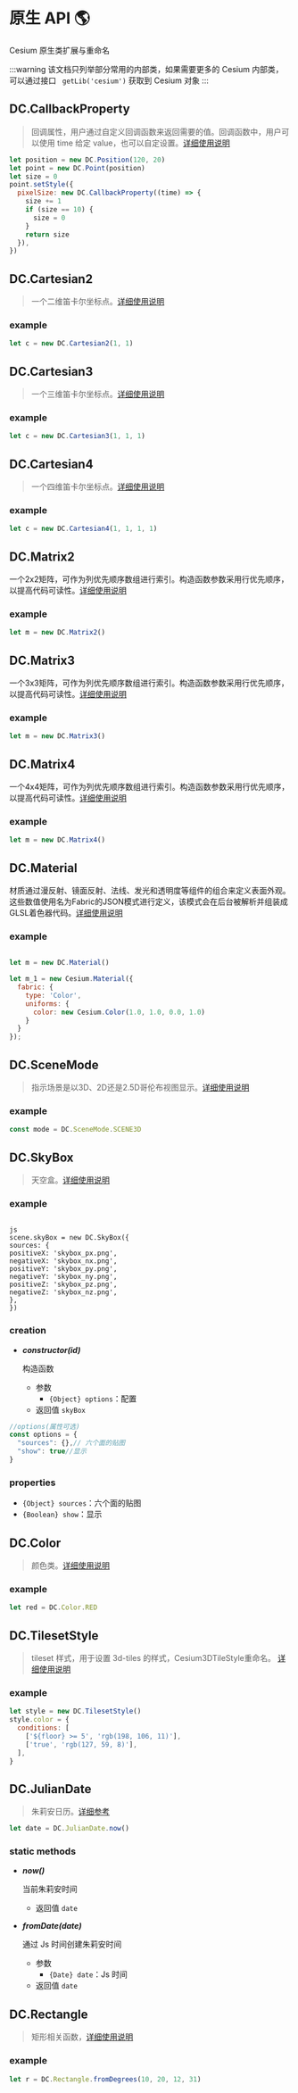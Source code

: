 # 原生 API 🌎

Cesium 原生类扩展与重命名

:::warning
该文档只列举部分常用的内部类，如果需要更多的 Cesium 内部类，可以通过接口 ` getLib('cesium')` 获取到 Cesium
对象
:::

## DC.CallbackProperty

> 回调属性，用户通过自定义回调函数来返回需要的值。回调函数中，用户可以使用 time 给定
> value，也可以自定设置。[详细使用说明](http://resource.dvgis.cn/cesium-docs/CallbackProperty.html)

```js
let position = new DC.Position(120, 20)
let point = new DC.Point(position)
let size = 0
point.setStyle({
  pixelSize: new DC.CallbackProperty((time) => {
    size += 1
    if (size == 10) {
      size = 0
    }
    return size
  }),
})
```

## DC.Cartesian2

> 一个二维笛卡尔坐标点。[详细使用说明](http://resource.dvgis.cn/cesium-docs/Cartesian2.html)

### example

```js
let c = new DC.Cartesian2(1, 1)
```

## DC.Cartesian3

> 一个三维笛卡尔坐标点。[详细使用说明](http://resource.dvgis.cn/cesium-docs/Cartesian3.html)

### example

```js
let c = new DC.Cartesian3(1, 1, 1)
```

## DC.Cartesian4

> 一个四维笛卡尔坐标点。[详细使用说明](http://resource.dvgis.cn/cesium-docs/Cartesian4.html)

### example

```js
let c = new DC.Cartesian4(1, 1, 1, 1)
```

## DC.Matrix2

>
一个2x2矩阵，可作为列优先顺序数组进行索引。构造函数参数采用行优先顺序，以提高代码可读性。[详细使用说明](http://resource.dvgis.cn/cesium-docs/Matrix2.html)

### example

```js
let m = new DC.Matrix2()
```

## DC.Matrix3

>
一个3x3矩阵，可作为列优先顺序数组进行索引。构造函数参数采用行优先顺序，以提高代码可读性。[详细使用说明](http://resource.dvgis.cn/cesium-docs/Matrix3.html)

### example

```js
let m = new DC.Matrix3()
```

## DC.Matrix4

>
一个4x4矩阵，可作为列优先顺序数组进行索引。构造函数参数采用行优先顺序，以提高代码可读性。[详细使用说明](http://resource.dvgis.cn/cesium-docs/Matrix4.html)

### example

```js
let m = new DC.Matrix4()
```

## DC.Material

>
材质通过漫反射、镜面反射、法线、发光和透明度等组件的组合来定义表面外观。这些数值使用名为Fabric的JSON模式进行定义，该模式会在后台被解析并组装成GLSL着色器代码。[详细使用说明](http://resource.dvgis.cn/cesium-docs/Material.html)

### example

```js

let m = new DC.Material()

let m_1 = new Cesium.Material({
  fabric: {
    type: 'Color',
    uniforms: {
      color: new Cesium.Color(1.0, 1.0, 0.0, 1.0)
    }
  }
});
```

## DC.SceneMode

> 指示场景是以3D、2D还是2.5D哥伦布视图显示。[详细使用说明](http://resource.dvgis.cn/cesium-docs/global.html#SceneMode)

### example

```js
const mode = DC.SceneMode.SCENE3D
```

## DC.SkyBox

> 天空盒。[详细使用说明](http://resource.dvgis.cn/cesium-docs/SkyBox.html)

### example

```

js
scene.skyBox = new DC.SkyBox({
sources: {
positiveX: 'skybox_px.png',
negativeX: 'skybox_nx.png',
positiveY: 'skybox_py.png',
negativeY: 'skybox_ny.png',
positiveZ: 'skybox_pz.png',
negativeZ: 'skybox_nz.png',
},
})

```

### creation

- **_constructor(id)_**

  构造函数

  - 参数
    - `{Object} options`：配置
  - 返回值 `skyBox`

```js
//options(属性可选)
const options = {
  "sources": {},// 六个面的贴图
  "show": true//显示
}
```

### properties

- `{Object} sources`：六个面的贴图
- `{Boolean} show`：显示

## DC.Color

> 颜色类。[详细使用说明](http://resource.dvgis.cn/cesium-docs/Color.html)

### example

```js
let red = DC.Color.RED
```

## DC.TilesetStyle

> tileset 样式，用于设置 3d-tiles
> 的样式，Cesium3DTileStyle重命名。 [详细使用说明](http://resource.dvgis.cn/cesium-docs/Cesium3DTileStyle.html)

### example

```js
let style = new DC.TilesetStyle()
style.color = {
  conditions: [
    ['${floor} >= 5', 'rgb(198, 106, 11)'],
    ['true', 'rgb(127, 59, 8)'],
  ],
}
```

## DC.JulianDate

> 朱莉安日历。[详细参考](http://resource.dvgis.cn/cesium-docs/JulianDate.html)

```js
let date = DC.JulianDate.now()
```

### static methods

- **_now()_**

  当前朱莉安时间

  - 返回值 `date`

- **_fromDate(date)_**

  通过 Js 时间创建朱莉安时间

  - 参数
    - `{Date} date`：Js 时间
  - 返回值 `date`

## DC.Rectangle

> 矩形相关函数，[详细使用说明](http://resource.dvgis.cn/cesium-docs/Rectangle.html)

### example

```js
let r = DC.Rectangle.fromDegrees(10, 20, 12, 31)
```


